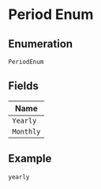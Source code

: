 
# Period Enum

## Enumeration

`PeriodEnum`

## Fields

| Name |
|  --- |
| `Yearly` |
| `Monthly` |

## Example

```
yearly
```

